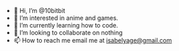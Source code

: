 - 👋 Hi, I’m @10bitbit
- 👀 I’m interested in anime and games.
- 🌱 I’m currently learning how to code.
- 💞️ I’m looking to collaborate on nothing
- 📫 How to reach me email me at isabelyage@gmail.com

<!---
10bitbit/10bitbit is a ✨ special ✨ repository because its `README.md` (this file) appears on your GitHub profile.
You can click the Preview link to take a look at your changes.
--->
